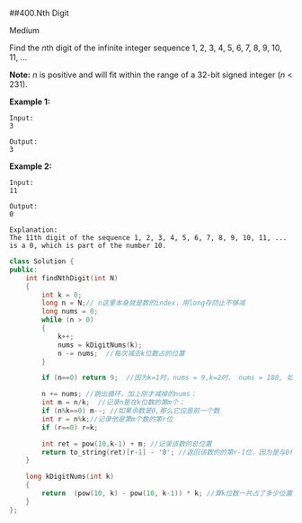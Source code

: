 ##400.Nth Digit

Medium

Find the *n*th digit of the infinite integer sequence 1, 2, 3, 4, 5, 6, 7, 8, 9, 10, 11, ... 

**Note:**
 *n* is positive and will fit within the range of a 32-bit signed integer (*n* < 231).

**Example 1:**

```
Input:
3

Output:
3
```



**Example 2:**

```
Input:
11

Output:
0

Explanation:
The 11th digit of the sequence 1, 2, 3, 4, 5, 6, 7, 8, 9, 10, 11, ... is a 0, which is part of the number 10.
```



```c++
class Solution {
public:
    int findNthDigit(int N) 
    {
        int k = 0;
        long n = N;// n这里本身就是数的index，用long存防止不够减 
        long nums = 0;
        while (n > 0)
        {        
            k++;    
            nums = kDigitNums(k);
            n -= nums;  //每次减去k位数占的位置
        }

        if (n==0) return 9;  //因为k=1时，nums = 9,k=2时， nums = 180, 如果这里这里整除了，那么那个n位一定是9；

        n += nums; //跳出循环，加上刚才减掉的nums；
        int m = n/k;  //记录n是在k位数的第m个；
        if (n%k==0) m--; //如果余数是0,那么它应是前一个数
        int r = n%k;//记录他是第m个数的第r位
        if (r==0) r=k;

        int ret = pow(10,k-1) + m; //记录该数的总位置 
        return to_string(ret)[r-1] - '0'; //返回该数的的第r-1位，因为是与0作差；
    }

    long kDigitNums(int k)
    {
        return  (pow(10, k) - pow(10, k-1)) * k; //算k位数一共占了多少位置
    }
};

```

